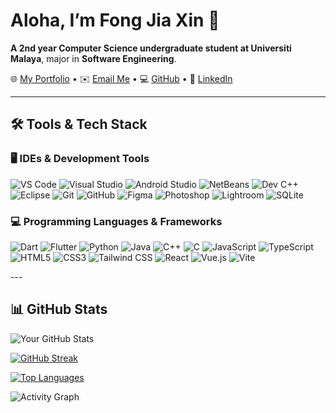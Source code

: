# Aloha, I’m Fong Jia Xin 👋
**A 2nd year Computer Science undergraduate student at Universiti Malaya**, major in **Software Engineering**. 

🌐 [My Portfolio](https://bento.me/jiaxin1017) • ✉️ [Email Me](mailto:jxfong357@gmail.com) • 💻 [GitHub](https://github.com/JxFong1017) • 🔗 [LinkedIn](https://www.linkedin.com/in/jiaxin1017)

---

## 🛠️ Tools & Tech Stack

### 🖥️ IDEs & Development Tools
<p align="left">
  <img src="https://img.shields.io/badge/VS_Code-007ACC?logo=visual-studio-code&logoColor=white" alt="VS Code">
  <img src="https://img.shields.io/badge/Visual_Studio-5C2D91?logo=visual-studio&logoColor=white" alt="Visual Studio">
  <img src="https://img.shields.io/badge/Android_Studio-3DDC84?logo=android-studio&logoColor=white" alt="Android Studio">
  <img src="https://img.shields.io/badge/NetBeans-1B6AC6?logo=apache-netbeans-ide&logoColor=white" alt="NetBeans">
  <img src="https://img.shields.io/badge/Dev_C++-000000?logo=cplusplus&logoColor=white" alt="Dev C++">
  <img src="https://img.shields.io/badge/Eclipse-2C2255?logo=eclipse&logoColor=white" alt="Eclipse">
  <img src="https://img.shields.io/badge/Git-F05032?logo=git&logoColor=white" alt="Git">
  <img src="https://img.shields.io/badge/GitHub-181717?logo=github&logoColor=white" alt="GitHub">
  <img src="https://img.shields.io/badge/Figma-F24E1E?logo=figma&logoColor=white" alt="Figma">
  <img src="https://img.shields.io/badge/Adobe_Photoshop-31A8FF?logo=adobe-photoshop&logoColor=white" alt="Photoshop">
  <img src="https://img.shields.io/badge/Adobe_Lightroom-31A8FF?logo=adobe-lightroom&logoColor=white" alt="Lightroom">
  <img src="https://img.shields.io/badge/SQLite-003B57?logo=sqlite&logoColor=white" alt="SQLite">
</p>

### 💻 Programming Languages & Frameworks
<p align="left">
  <img src="https://img.shields.io/badge/Dart-0175C2?logo=dart&logoColor=white" alt="Dart">
  <img src="https://img.shields.io/badge/Flutter-02569B?logo=flutter&logoColor=white" alt="Flutter">
  <img src="https://img.shields.io/badge/Python-3776AB?logo=python&logoColor=white" alt="Python">
  <img src="https://img.shields.io/badge/Java-007396?logo=java&logoColor=white" alt="Java">
  <img src="https://img.shields.io/badge/C++-00599C?logo=cplusplus&logoColor=white" alt="C++">
  <img src="https://img.shields.io/badge/C-A8B9CC?logo=c&logoColor=black" alt="C">
  <img src="https://img.shields.io/badge/JavaScript-F7DF1E?logo=javascript&logoColor=black" alt="JavaScript">
  <img src="https://img.shields.io/badge/TypeScript-3178C6?logo=typescript&logoColor=white" alt="TypeScript">
  <img src="https://img.shields.io/badge/HTML5-E34F26?logo=html5&logoColor=white" alt="HTML5">
  <img src="https://img.shields.io/badge/CSS3-1572B6?logo=css3&logoColor=white" alt="CSS3">
  <img src="https://img.shields.io/badge/Tailwind_CSS-06B6D4?logo=tailwind-css&logoColor=white" alt="Tailwind CSS">
  <img src="https://img.shields.io/badge/React-61DAFB?logo=react&logoColor=black" alt="React">
  <img src="https://img.shields.io/badge/Vue.js-4FC08D?logo=vue.js&logoColor=white" alt="Vue.js">
  <img src="https://img.shields.io/badge/Vite-646CFF?logo=vite&logoColor=white" alt="Vite">
</p>
---

## 📊 GitHub Stats

<!-- GitHub Stats Card -->
![Your GitHub Stats](https://github-readme-stats.vercel.app/api?username=JxFong1017&show_icons=true&theme=radical&hide_border=true)

<!-- Streak Stats -->
[![GitHub Streak](https://streak-stats.demolab.com/?user=JxFong1017&theme=radical&hide_border=true)](https://git.io/streak-stats)

<!-- Most Used Languages -->
[![Top Languages](https://github-readme-stats.vercel.app/api/top-langs/?username=JxFong1017&layout=compact&theme=radical&hide_border=true)](https://github.com/anuraghazra/github-readme-stats)

<!-- Activity Graph -->
![Activity Graph](https://github-readme-activity-graph.vercel.app/graph?username=JxFong1017&theme=github-compact)



